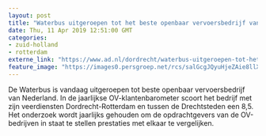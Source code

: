 ```yaml
---
layout: post
title: "Waterbus uitgeroepen tot het beste openbaar vervoersbedrijf van het land"
date: Thu, 11 Apr 2019 12:51:00 GMT
categories: 
- zuid-holland 
- rotterdam 
externe_link: "https://www.ad.nl/dordrecht/waterbus-uitgeroepen-tot-het-beste-openbaar-vervoersbedrijf-van-het-land~a818a9de/"
feature_image: "https://images0.persgroep.net/rcs/salGcgJQyuHjeZAie8llXs0UvGk/diocontent/106883167/_fitwidth/400/?appId=21791a8992982cd8da851550a453bd7f&quality=0.7"
---
```


De Waterbus is vandaag uitgeroepen tot beste openbaar vervoersbedrijf van Nederland. In de jaarlijkse OV-klantenbarometer scoort het bedrijf met zijn veerdiensten Dordrecht-Rotterdam en tussen de Drechtsteden een 8,5. Het onderzoek wordt jaarlijks gehouden om de opdrachtgevers van de OV-bedrijven in staat te stellen prestaties met elkaar te vergelijken.
